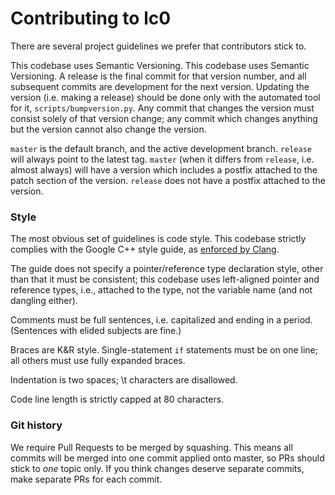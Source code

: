 # Contributing to lc0

There are several project guidelines we prefer that contributors stick to.

This codebase uses Semantic Versioning. This codebase uses Semantic Versioning. A release is the final commit for that version number, and all subsequent commits are development for the next version. Updating the version (i.e. making a release) should be done only with the automated tool for it, `scripts/bumpversion.py`. Any commit that changes the version must consist solely of that version change; any commit which changes anything but the version cannot also change the version.

`master` is the default branch, and the active development branch. `release` will always point to the latest tag. `master` (when it differs from `release`, i.e. almost always) will have a version which includes a postfix attached to the patch section of the version. `release` does not have a postfix attached to the version.

### Style

The most obvious set of guidelines is code style. This codebase strictly complies with the Google C++ style guide, as [enforced by Clang](https://clang.llvm.org/docs/ClangFormatStyleOptions.html).

The guide does not specify a pointer/reference type declaration style, other than that it must be consistent; this codebase uses left-aligned pointer and reference types, i.e., attached to the type, not the variable name (and not dangling either).

Comments must be full sentences, i.e. capitalized and ending in a period. (Sentences with elided subjects are fine.)

Braces are K&R style. Single-statement `if` statements must be on one line; all others must use fully expanded braces.

Indentation is two spaces; \t characters are disallowed.

Code line length is strictly capped at 80 characters.

### Git history

We require Pull Requests to be merged by squashing. This means all commits will be merged into one commit applied onto master, so PRs should stick to *one* topic only. If you think changes deserve separate commits, make separate PRs for each commit.
